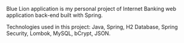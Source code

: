 Blue Lion application is my personal project of Internet Banking web application back-end built with Spring. 

Technologies used in this project: Java, Spring, H2 Database, Spring Security, Lombok, MySQL, bCrypt, JSON. 
